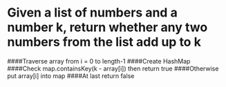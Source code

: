 # Given a list of numbers and a number k, return whether any two numbers from the list add up to k

####Traverse array from i = 0 to length-1
####Create HashMap
####Check map.containsKey(k - array[i]) then return true
####Otherwise put array[i] into map
####At last return false
